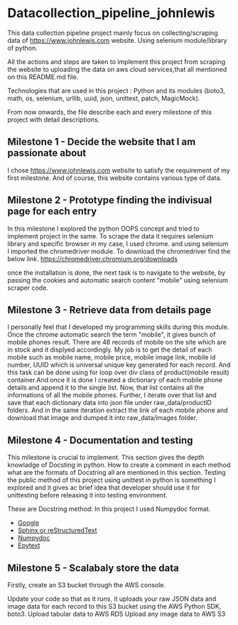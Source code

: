 # Datacollection_pipeline_johnlewis
This data collection pipeline project mainly focus on collecting/scraping data of https://www.johnlewis.com website. 
Using selenium module/library of python. 

All the actions and steps are taken to implement this project from scraping the website to uploading the data on aws cloud services,that all mentioned on this README.md file.

Technologies that are used in this project : Python and its modules (boto3, math, os, selenium, urllib, uuid, json, unittest, patch, MagicMock).

From now onwards, the file describe each and every milestone of this project with detail descriptions.
## Milestone 1 - Decide the website that I am passionate about
I chose https://www.johnlewis.com website to satisfy the requirement of my first milestone. And of course, this website contains various type of data.

## Milestone 2 - Prototype finding the indivisual page for each entry
In this milestone I explored the python OOPS concept and tried to implement project in the same. To scrape the data it requires selenium library and specific browser in my case, I used chrome. and using selenium I imported the chromedriver module. To download the chromedriver find the below link.
https://chromedriver.chromium.org/downloads

once the installation is done, the next task is to navigate to the website, by passing the cookies and automatic search content "mobile" using selenium scraper code.

## Milestone 3 - Retrieve data from details page
I personally feel that I developed my programming skills during this module. 
Once the chrome automatic search the term "mobile", it gives bunch of mobile phones result. There are 48 records of mobile on the site which are in stock and it displyed accordingly. My job is to get the detail of each mobile such as mobile name, mobile price, mobile image link, mobile id number, UUID which is universal unique key generated for each record. And this task can be done using for loop over div class of product(mobile result) container.And once it is done I created a dictionary of each mobile phone details and append it to the single list. Now, that list contains all the informations of all the mobile phones. Further, I iterate over that list and save that each dictionary data into json file under raw_data/productID folders. And in the same iteration extract the link of each mobile phone and download that image and dumped it into raw_data/images folder.

## Milestone 4 - Documentation and testing
This milestone is crucial to implement. This section gives the depth knowladge of Docsting in python. How to create a comment in each method what are the formats of Docstring all are mentioned in this section. Testing the public method of this project using unittest in python is something I explored and it gives ac brief idea that developer should use it for unittesting before releasing it into testing environment.

These are Docstring method: In this project I used Numpydoc format.
- [Google](https://google.github.io/styleguide/pyguide.html)
- [Sphinx or reStructuredText](http://sphinx-doc.org/markup/desc.html)
- [Numpydoc](https://numpydoc.readthedocs.io/en/latest/format.html)
- [Epytext](https://epytext.readthedocs.io/en/latest/format.html)

## Milestone 5 - Scalabaly store the data
Firstly, create an S3 bucket through the AWS console.

Update your code so that as it runs, it uploads your raw JSON data and image data for each record to this S3 bucket using the AWS Python SDK, boto3.
Upload tabular data to AWS RDS
Upload any image data to AWS S3





